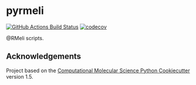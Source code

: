 # pyrmeli

[//]: # (Badges)
[![GitHub Actions Build Status](https://github.com/RMeli/pyrmeli/workflows/CI/badge.svg)](https://github.com/RMeli/pyrmeli/actions?query=workflow%3ACI)
[![codecov](https://codecov.io/gh/RMeli/pyrmeli/branch/master/graph/badge.svg)](https://codecov.io/gh/RMeli/pyrmeli/branch/master)

@RMeli scripts.

## Acknowledgements

Project based on the [Computational Molecular Science Python Cookiecutter](https://github.com/molssi/cookiecutter-cms) version 1.5.
